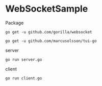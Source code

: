 # WebSocketSample

Package
```
go get -u github.com/gorilla/websocket

go get -u github.com/marcusolsson/tui-go
```
server
```
go run server.go 
```
client
```
go run client.go
```
